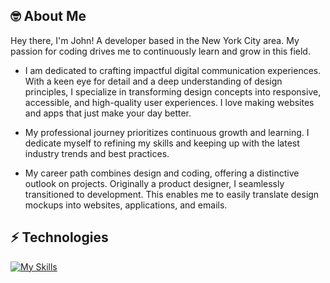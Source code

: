 🤓 About Me
-----------------------------
Hey there, I'm John! A developer based in the New York City area. My passion for coding drives me to continuously learn and grow in this field.

- I am dedicated to crafting impactful digital communication experiences. With a keen eye for detail and a deep understanding of design principles, I specialize in transforming design concepts into responsive, accessible, and high-quality user experiences. I love making websites and apps that just make your day better.

- My professional journey prioritizes continuous growth and learning. I dedicate myself to refining my skills and keeping up with the latest industry trends and best practices.

- My career path combines design and coding, offering a distinctive outlook on projects. Originally a product designer, I seamlessly transitioned to development. This enables me to easily translate design mockups into websites, applications, and emails.

<!-- I am actively expanding my knowledge of JavaScript and honing my full-stack development abilities. My background in design tools such as Figma brings a unique perspective to software engineering, allowing me to approach projects with a creative and user-centric mindset. I love learning new coding concepts and languages, and am eager to apply my skills and creativity to real-world projects. -->


⚡ Technologies
-----------------------------

[![My Skills](https://skillicons.dev/icons?i=react,js,html,css,sass,vscode,git,figma,ps,ai)](https://skillicons.dev)


<!---
johnlombardi389/johnlombardi389 is a ✨ special ✨ repository because its `README.md` (this file) appears on your GitHub profile.
You can click the Preview link to take a look at your changes.
--->

